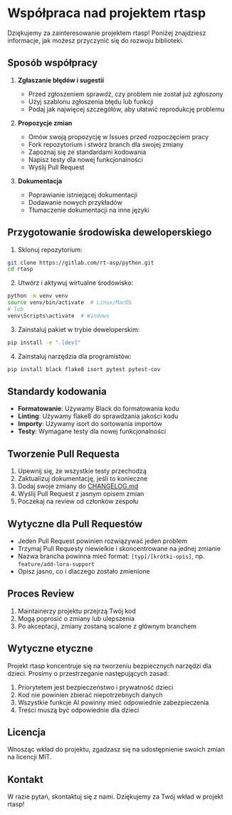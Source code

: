 # Współpraca nad projektem rtasp

Dziękujemy za zainteresowanie projektem rtasp! Poniżej znajdziesz informacje, jak możesz przyczynić się do rozwoju biblioteki.

## Sposób współpracy

1. **Zgłaszanie błędów i sugestii**
   - Przed zgłoszeniem sprawdź, czy problem nie został już zgłoszony
   - Użyj szablonu zgłoszenia błędu lub funkcji
   - Podaj jak najwięcej szczegółów, aby ułatwić reprodukcję problemu

2. **Propozycje zmian**
   - Omów swoją propozycję w Issues przed rozpoczęciem pracy
   - Fork repozytorium i stwórz branch dla swojej zmiany
   - Zapoznaj się ze standardami kodowania
   - Napisz testy dla nowej funkcjonalności
   - Wyślij Pull Request

3. **Dokumentacja**
   - Poprawianie istniejącej dokumentacji
   - Dodawanie nowych przykładów
   - Tłumaczenie dokumentacji na inne języki

## Przygotowanie środowiska deweloperskiego

1. Sklonuj repozytorium:
```bash
git clone https://gitlab.com/rt-asp/python.git
cd rtasp
```

2. Utwórz i aktywuj wirtualne środowisko:
```bash
python -m venv venv
source venv/bin/activate  # Linux/MacOS
# lub
venv\Scripts\activate  # Windows
```

3. Zainstaluj pakiet w trybie deweloperskim:
```bash
pip install -e ".[dev]"
```

4. Zainstaluj narzędzia dla programistów:
```bash
pip install black flake8 isort pytest pytest-cov
```

## Standardy kodowania

- **Formatowanie**: Używamy Black do formatowania kodu
- **Linting**: Używamy flake8 do sprawdzania jakości kodu
- **Importy**: Używamy isort do sortowania importów
- **Testy**: Wymagane testy dla nowej funkcjonalności


## Tworzenie Pull Requesta

1. Upewnij się, że wszystkie testy przechodzą
2. Zaktualizuj dokumentację, jeśli to konieczne
3. Dodaj swoje zmiany do [CHANGELOG.md](CHANGELOG.md)
4. Wyślij Pull Request z jasnym opisem zmian
5. Poczekaj na review od członków zespołu

## Wytyczne dla Pull Requestów

- Jeden Pull Request powinien rozwiązywać jeden problem
- Trzymaj Pull Requesty niewielkie i skoncentrowane na jednej zmianie
- Nazwa brancha powinna mieć format: `[typ]/[krótki-opis]`, np. `feature/add-lora-support`
- Opisz jasno, co i dlaczego zostało zmienione

## Proces Review

1. Maintainerzy projektu przejrzą Twój kod
2. Mogą poprosić o zmiany lub ulepszenia
3. Po akceptacji, zmiany zostaną scalone z głównym branchem

## Wytyczne etyczne

Projekt rtasp koncentruje się na tworzeniu bezpiecznych narzędzi dla dzieci. Prosimy o przestrzeganie następujących zasad:

1. Priorytetem jest bezpieczeństwo i prywatność dzieci
2. Kod nie powinien zbierać niepotrzebnych danych
3. Wszystkie funkcje AI powinny mieć odpowiednie zabezpieczenia
4. Treści muszą być odpowiednie dla dzieci

## Licencja

Wnosząc wkład do projektu, zgadzasz się na udostępnienie swoich zmian na licencji MIT.

## Kontakt

W razie pytań, skontaktuj się z nami.
Dziękujemy za Twój wkład w projekt rtasp!